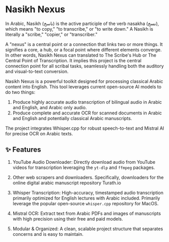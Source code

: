 # Nasikh Nexus

In Arabic, Nasikh (ناسخ) is the active participle of the verb nasakha (نسخ), which means "to copy," "to transcribe," or "to write down." A Nasikh is literally a "scribe," "copier," or "transcriber."

A "nexus" is a central point or a connection that links two or more things. It signifies a core, a hub, or a focal point where different elements converge. In other words, Nasikh Nexus can translated to The Scribe's Hub or The Central Point of Transcription. It implies this project is the central connection point for all scribal tasks, seamlessly handling both the auditory and visual-to-text conversion.

Nasikh Nexus is a powerful toolkit designed for processing classical Arabic content into English. This tool leverages current open-source AI models to do two things:

1. Produce highly accurate audio transcription of bilingual audio in Arabic and English, and Arabic only audio.
2. Produce complete and accurate OCR for scanned documents in Arabic and English and potentially classical Arabic manuscripts.

The project integrates Whisper.cpp for robust speech-to-text and Mistral AI for precise OCR on Arabic texts.

## ✨ Features

1. YouTube Audio Downloader: Directly download audio from YouTube videos for transcription leveraging the `yt-dlp` and `ffmpeg` packages.

2. Other web scrapers and downloaders. Specifically, downloaders for the online digital arabic manuscript repository Turath.io

3. Whisper Transcription: High-accuracy, timestamped audio transcription primarily optimized for English lectures with Arabic included. Primarily leverage the popular open-source `whisper.cpp` repository for MacOS.

4. Mistral OCR: Extract text from Arabic PDFs and images of manuscripts with high precision using their free and paid models.

5. Modular & Organized: A clean, scalable project structure that separates concerns and is easy to maintain.
